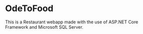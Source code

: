 # OdeToFood
 This is a Restaurant webapp made with the use of ASP.NET Core Framework and Microsoft SQL Server.
